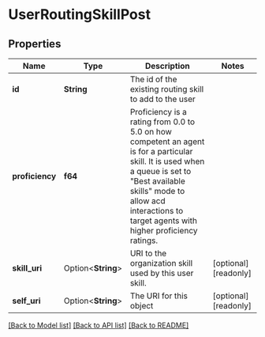 # UserRoutingSkillPost

## Properties

Name | Type | Description | Notes
------------ | ------------- | ------------- | -------------
**id** | **String** | The id of the existing routing skill to add to the user | 
**proficiency** | **f64** | Proficiency is a rating from 0.0 to 5.0 on how competent an agent is for a particular skill. It is used when a queue is set to \"Best available skills\" mode to allow acd interactions to target agents with higher proficiency ratings. | 
**skill_uri** | Option<**String**> | URI to the organization skill used by this user skill. | [optional][readonly]
**self_uri** | Option<**String**> | The URI for this object | [optional][readonly]

[[Back to Model list]](../README.md#documentation-for-models) [[Back to API list]](../README.md#documentation-for-api-endpoints) [[Back to README]](../README.md)


